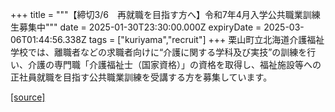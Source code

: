 +++
title = """【締切3/6　再就職を目指す方へ】令和7年4月入学公共職業訓練生募集中"""
date = 2025-01-30T23:30:00.000Z
expiryDate = 2025-03-06T01:44:56.338Z
tags = ["kuriyama","recruit"]
+++
栗山町立北海道介護福祉学校では、離職者などの求職者向けに“介護に関する学科及び実技”の訓練を行い、介護の専門職「介護福祉士（国家資格）」の資格を取得し、福祉施設等への正社員就職を目指す公共職業訓練を受講する方を募集しています。

[[source]](https://www.town.kuriyama.hokkaido.jp/site/kaigofukushi/30162.html)
